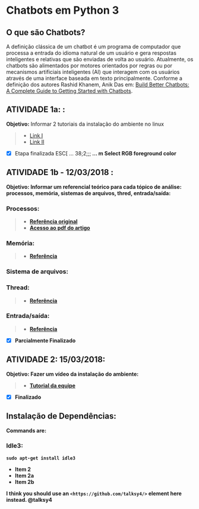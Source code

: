 # Chatbots em Python 3

## O que são Chatbots? 

A definição clássica de um chatbot é um programa de computador que processa a entrada do idioma natural de um usuário e gera respostas inteligentes e relativas que são enviadas de volta ao usuário. Atualmente, os chatbots são alimentados por motores orientados por regras ou por mecanismos artificiais inteligentes (AI) que interagem com os usuários através de uma interface baseada em texto principalmente. Conforme a definição dos autores Rashid Khanem, Anik Das em: [Build Better Chatbots: A Complete Guide to Getting Started with Chatbots](https://www.amazon.com/Build-Better-Chatbots-Complete-Getting/dp/1484231104).

## ATIVIDADE 1a: :
 **Objetivo:** Informar 2 tutoriais da instalação do ambiente no linux

 >* [Link I ](https://www.youtube.com/watch?v=EhphaG6bk0M)
 >* [Link II ](https://www.youtube.com/watch?v=EhphaG6bk0M)

- [x] Etapa finalizada
   ESC[ … 38;2;<r>;<g>;<b> … m Select RGB foreground color

## ATIVIDADE 1b - 12/03/2018 :

**Objetivo:** Informar um referencial teórico para cada tópico de análise: processos, memória, sistemas de arquivos, thred, entrada/saída:

### Processos: 
  >- [Referência original](http://ieeexplore.ieee.org/stamp/stamp.jsp?tp=&arnumber=7975913)
  >- [Acesso ao pdf do artigo](https://drive.google.com/drive/folders/1vkwcpHW0gzbg93cotzKxNMK4drQ2hnCA?usp=sharing) 

### Memória: 
 >- [Referência](https://chatbotsjournal.com/25-chat-platforms-a-comparative-table-aeefc932eaff)

### Sistema de arquivos:


### Thread: 
 >- [Referência](https://medium.com/slack-developer-blog/bringing-your-bot-into-threaded-messages-cd272a42924f)

### Entrada/saída:
  >- [Referência]()

- [x] Parcialmente Finalizado


## ATIVIDADE 2: 15/03/2018: 

**Objetivo:** Fazer um vídeo da instalação do ambiente: 

 >- [Tutorial da equipe](http://ieeexplore.ieee.org/stamp/stamp.jsp?tp=&arnumber=7975913)
 
- [x] Finalizado
## Instalação de Dependências:

Commands are:

### Idle3:
  `sudo apt-get install idle3` 
 
 * Item 2  
 * Item 2a  
 * Item 2b 

I think you should use an `<https://github.com/talksy4/>` element here instead. 
@talksy4
